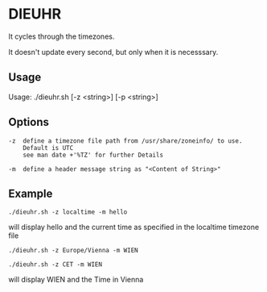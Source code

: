 # DIEUHR

It cycles through the timezones.

It doesn't update every second, but only when it is necesssary.

## Usage

Usage: ./dieuhr.sh [-z \<string\>] [-p \<string\>]


## Options

	-z	define a timezone file path from /usr/share/zoneinfo/ to use.
		Default is UTC
		see man date +'%TZ' for further Details

	-m	define a header message string as "<Content of String>"

## Example

```
./dieuhr.sh -z localtime -m hello
```

will display hello and the current time as specified in the localtime timezone file


```
./dieuhr.sh -z Europe/Vienna -m WIEN

./dieuhr.sh -z CET -m WIEN
```

will display WIEN and the Time in Vienna
